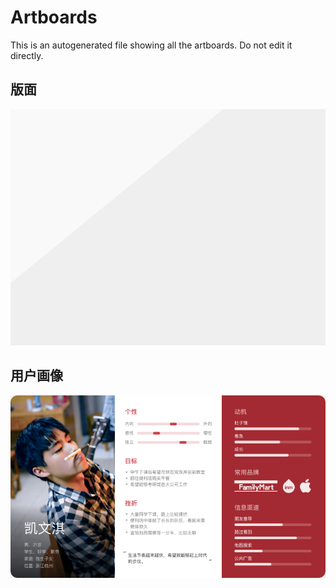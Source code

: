 # Artboards

This is an autogenerated file showing all the artboards. Do not edit it directly.

## 版面

![版面](./.exportedArtboards/%E7%94%A8%E6%88%B7%E6%A8%A1%E5%9E%8B/%E7%89%88%E9%9D%A2.png)


## 用户画像

![用户画像](./.exportedArtboards/%E7%94%A8%E6%88%B7%E6%A8%A1%E5%9E%8B/%E7%94%A8%E6%88%B7%E7%94%BB%E5%83%8F.png)

